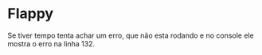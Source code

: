 # Flappy
Se tiver tempo tenta achar um erro, que não esta rodando e no console ele mostra o erro na linha 132.
